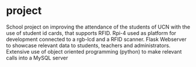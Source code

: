 # project
School project on improving the attendance of the students of UCN with the use of student id cards, that supports RFID.
Rpi-4 used as platform for development connected to a rgb-lcd and a RFID scanner.
Flask Webserver to showcase relevant data to students, teachers and administrators.
Extensive use of object oriented programming (python) to make relevant calls into a MySQL server

